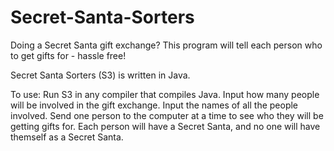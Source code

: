 # Secret-Santa-Sorters
Doing a Secret Santa gift exchange? This program will tell each person who to get gifts for - hassle free!

Secret Santa Sorters (S3) is written in Java.

To use:
Run S3 in any compiler that compiles Java.
Input how many people will be involved in the gift exchange.
Input the names of all the people involved.
Send one person to the computer at a time to see who they will be getting gifts for.
Each person will have a Secret Santa, and no one will have themself as a Secret Santa.
